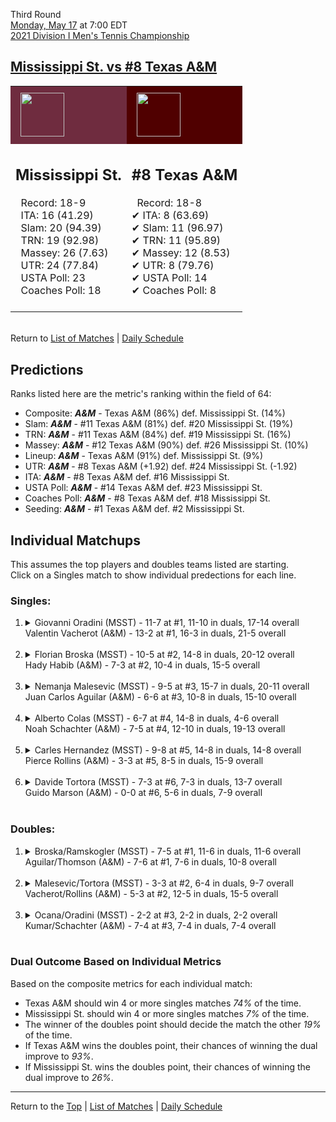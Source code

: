 Third Round[](#top)<a name="top"></a>  
[Monday, May 17](../../schedule/05-17.md) at 7:00 EDT  
[2021 Division I Men's Tennis Championship](../index.md)  
## [Mississippi St. vs #8 Texas A&M](https://www.ncaa.com/game/5833419)  

<table><tr style="background-color: #d9d9d9 !important"><td style="background-color: #6F2C3F !important"><img src="https://www.ncaa.com/sites/default/files/images/logos/schools/m/mississippi-st.70.png" width="70" height="70" style="padding: 8px;" /></td><td style="background-color: #500000 !important"><img src="https://www.ncaa.com/sites/default/files/images/logos/schools/t/texas-am.70.png" width="70" height="70" style="padding: 8px;" /></td></tr><tr>
<td>  

<h2>Mississippi St.</h2>  
&nbsp; Record: 18-9<br>  
&nbsp; ITA: 16 (41.29)<br>  
&nbsp; Slam: 20 (94.39)<br>  
&nbsp; TRN: 19 (92.98)<br>  
&nbsp; Massey: 26 (7.63)<br>  
&nbsp; UTR: 24 (77.84)<br>  
&nbsp; USTA Poll: 23<br>  
&nbsp; Coaches Poll: 18<br>  
<br>  

</td>
<td>  

<h2>#8 Texas A&M</h2>  
&nbsp; Record: 18-8<br>  
&#10004; ITA: 8 (63.69)<br>  
&#10004; Slam: 11 (96.97)<br>  
&#10004; TRN: 11 (95.89)<br>  
&#10004; Massey: 12 (8.53)<br>  
&#10004; UTR: 8 (79.76)<br>  
&#10004; USTA Poll: 14<br>  
&#10004; Coaches Poll: 8<br>  
<br>  

</td>
</tr></table>  


<br>Return to [List of Matches](../index.md) &#124; [Daily Schedule](../../schedule/05-17.md)

## Predictions  

Ranks listed here are the metric's ranking within the field of 64:  
- Composite: ***A&M*** - Texas A&M (86%) def. Mississippi St. (14%)  
- Slam: ***A&M*** - #11 Texas A&M (81%) def. #20 Mississippi St. (19%)  
- TRN: ***A&M*** - #11 Texas A&M (84%) def. #19 Mississippi St. (16%)  
- Massey: ***A&M*** - #12 Texas A&M (90%) def. #26 Mississippi St. (10%)  
- Lineup: ***A&M*** - Texas A&M (91%) def. Mississippi St. (9%)  
- UTR: ***A&M*** - #8 Texas A&M (+1.92) def. #24 Mississippi St. (-1.92)  
- ITA: ***A&M*** - #8 Texas A&M def. #16 Mississippi St.  
- USTA Poll: ***A&M*** - #14 Texas A&M def. #23 Mississippi St.  
- Coaches Poll: ***A&M*** - #8 Texas A&M def. #18 Mississippi St.  
- Seeding: ***A&M*** - #1 Texas A&M def. #2 Mississippi St.  

## Individual Matchups  
This assumes the top players and doubles teams listed are starting.  
Click on a Singles match to show individual predections for each line.  

### Singles:  

<ol>
<li><details>
<summary markdown="span">Giovanni Oradini (MSST) - 11-7 at #1, 11-10 in duals, 17-14 overall<br>Valentin Vacherot (A&M) - 13-2 at #1, 16-3 in duals, 21-5 overall</summary>
<h4>Predictions</h4><ul>
<li>Composite: <b><i>A&M</i></b> - Vacherot (85%) def. Oradini (15%)</li>  
<li>Slam: <b><i>A&M</i></b> - Vacherot (80%) def. Oradini (20%)</li>  
<li>TRN: <b><i>A&M</i></b> - Vacherot (89%) def. Oradini (11%)</li>  
<li>Massey: <b><i>A&M</i></b> - Vacherot (87%) def. Oradini (13%)</li>  
<li>UTR: <b><i>A&M</i></b> - Vacherot (86%) def. Oradini (14%)</li>  
<li>ITA: <b><i>A&M</i></b> - Vacherot (51.31) def. Oradini (31.20)</li>  
</ul>
</details>&nbsp;</li>
<li><details>
<summary markdown="span">Florian Broska (MSST) - 10-5 at #2, 14-8 in duals, 20-12 overall<br>Hady Habib (A&M) - 7-3 at #2, 10-4 in duals, 15-5 overall</summary>
<h4>Predictions</h4><ul>
<li>Composite: <b><i>A&M</i></b> - Habib (81%) def. Broska (19%)</li>  
<li>Slam: <b><i>A&M</i></b> - Habib (78%) def. Broska (22%)</li>  
<li>TRN: <b><i>A&M</i></b> - Habib (83%) def. Broska (17%)</li>  
<li>Massey: <b><i>A&M</i></b> - Habib (79%) def. Broska (21%)</li>  
<li>UTR: <b><i>A&M</i></b> - Habib (82%) def. Broska (18%)</li>  
<li>ITA: <b><i>A&M</i></b> - Habib (54.57) def. Broska (16.73)</li>  
</ul>
</details>&nbsp;</li>
<li><details>
<summary markdown="span">Nemanja Malesevic (MSST) - 9-5 at #3, 15-7 in duals, 20-11 overall<br>Juan Carlos Aguilar (A&M) - 6-6 at #3, 10-8 in duals, 15-10 overall</summary>
<h4>Predictions</h4><ul>
<li>Composite: <b><i>A&M</i></b> - Aguilar (70%) def. Malesevic (30%)</li>  
<li>Slam: <b><i>A&M</i></b> - Aguilar (64%) def. Malesevic (36%)</li>  
<li>TRN: <b><i>A&M</i></b> - Aguilar (63%) def. Malesevic (37%)</li>  
<li>Massey: <b><i>A&M</i></b> - Aguilar (74%) def. Malesevic (26%)</li>  
<li>UTR: <b><i>A&M</i></b> - Aguilar (79%) def. Malesevic (21%)</li>  
<li>ITA: <b><i>A&M</i></b> - Aguilar (23.98) def. Malesevic (15.40)</li>  
</ul>
</details>&nbsp;</li>
<li><details>
<summary markdown="span">Alberto Colas (MSST) - 6-7 at #4, 14-8 in duals, 4-6 overall<br>Noah Schachter (A&M) - 7-5 at #4, 12-10 in duals, 19-13 overall</summary>
<h4>Predictions</h4><ul>
<li>Composite: <b><i>MSST</i></b> - Colas (58%) def. Schachter (42%)</li>  
<li>Slam: <b><i>MSST</i></b> - Colas (52%) def. Schachter (48%)</li>  
<li>TRN: <b><i>A&M</i></b> - Schachter (50%) def. Colas (50%)</li>  
<li>Massey: <b><i>MSST</i></b> - Colas (58%) def. Schachter (42%)</li>  
<li>UTR: <b><i>MSST</i></b> - Colas (71%) def. Schachter (29%)</li>  
<li>ITA: <b><i>A&M</i></b> - Schachter (6.58) def. Colas (5.15)</li>  
</ul>
</details>&nbsp;</li>
<li><details>
<summary markdown="span">Carles Hernandez (MSST) - 9-8 at #5, 14-8 in duals, 14-8 overall<br>Pierce Rollins (A&M) - 3-3 at #5, 8-5 in duals, 15-9 overall</summary>
<h4>Predictions</h4><ul>
<li>Composite: <b><i>A&M</i></b> - Rollins (67%) def. Hernandez (33%)</li>  
<li>Slam: <b><i>A&M</i></b> - Rollins (65%) def. Hernandez (35%)</li>  
<li>TRN: <b><i>A&M</i></b> - Rollins (70%) def. Hernandez (30%)</li>  
<li>Massey: <b><i>A&M</i></b> - Rollins (67%) def. Hernandez (33%)</li>  
<li>UTR: <b><i>A&M</i></b> - Rollins (67%) def. Hernandez (33%)</li>  
<li>ITA: <b><i>A&M</i></b> - Rollins (5.08) def. Hernandez (1.85)</li>  
</ul>
</details>&nbsp;</li>
<li><details>
<summary markdown="span">Davide Tortora (MSST) - 7-3 at #6, 7-3 in duals, 13-7 overall<br>Guido Marson (A&M) - 0-0 at #6, 5-6 in duals, 7-9 overall</summary>
<h4>Predictions</h4><ul>
<li>Composite: <b><i>A&M</i></b> - Marson (69%) def. Tortora (31%)</li>  
<li>Slam: <b><i>A&M</i></b> - Marson (65%) def. Tortora (35%)</li>  
<li>TRN: <b><i>A&M</i></b> - Marson (52%) def. Tortora (48%)</li>  
<li>Massey: <b><i>A&M</i></b> - Marson (74%) def. Tortora (26%)</li>  
<li>UTR: <b><i>A&M</i></b> - Marson (84%) def. Tortora (16%)</li>  
<li>ITA: <b><i>MSST</i></b> - Tortora (9.41) def. Marson (1.86)</li>  
</ul>
</details>&nbsp;</li>
</ol>

### Doubles:  

<ol>
<li><details>
<summary markdown="span">Broska/Ramskogler (MSST) - 7-5 at #1, 11-6 in duals, 11-6 overall<br>Aguilar/Thomson (A&M) - 7-6 at #1, 7-6 in duals, 10-8 overall</summary>
<br>Sorry, we don't have any metrics for this match
</details>&nbsp;</li>
<li><details>
<summary markdown="span">Malesevic/Tortora (MSST) - 3-3 at #2, 6-4 in duals, 9-7 overall<br>Vacherot/Rollins (A&M) - 5-3 at #2, 12-5 in duals, 15-5 overall</summary>
<br>Sorry, we don't have any metrics for this match
</details>&nbsp;</li>
<li><details>
<summary markdown="span">Ocana/Oradini (MSST) - 2-2 at #3, 2-2 in duals, 2-2 overall<br>Kumar/Schachter (A&M) - 7-4 at #3, 7-4 in duals, 7-4 overall</summary>
<br>Sorry, we don't have any metrics for this match
</details>&nbsp;</li>
</ol>

### Dual Outcome Based on Individual Metrics  
  
Based on the composite metrics for each individual match:  
- Texas A&M should win 4 or more singles matches *74%* of the time.  
- Mississippi St. should win 4 or more singles matches *7%* of the time.  
- The winner of the doubles point should decide the match the other *19%* of the time.  
- If Texas A&M wins the doubles point, their chances of winning the dual improve to *93%*.  
- If Mississippi St. wins the doubles point, their chances of winning the dual improve to *26%*.  
  
------

Return to the [Top](#top) &#124; [List of Matches](../index.md) &#124; [Daily Schedule](../../schedule/05-17.md)  
